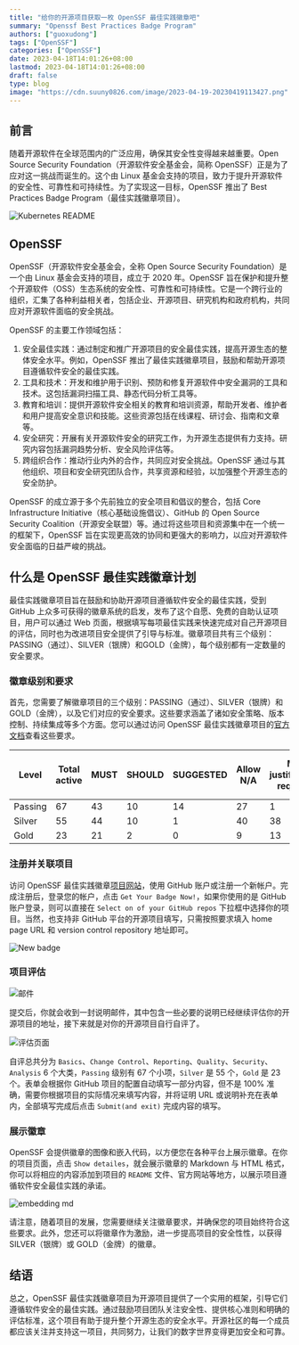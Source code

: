 ```yaml
---
title: "给你的开源项目获取一枚 OpenSSF 最佳实践徽章吧"
summary: "Openssf Best Practices Badge Program"
authors: ["guoxudong"]
tags: ["OpenSSF"]
categories: ["OpenSSF"]
date: 2023-04-18T14:01:26+08:00
lastmod: 2023-04-18T14:01:26+08:00
draft: false
type: blog
image: "https://cdn.suuny0826.com/image/2023-04-19-20230419113427.png"
---
```

## 前言

随着开源软件在全球范围内的广泛应用，确保其安全性变得越来越重要。Open Source Security Foundation（开源软件安全基金会，简称 OpenSSF）正是为了应对这一挑战而诞生的。这个由 Linux 基金会支持的项目，致力于提升开源软件的安全性、可靠性和可持续性。为了实现这一目标，OpenSSF 推出了 Best Practices Badge Program（最佳实践徽章项目）。

![Kubernetes README](https://cdn.suuny0826.com/image/2023-04-19-20230419101516.png)

## OpenSSF

OpenSSF（开源软件安全基金会，全称 Open Source Security Foundation）是一个由 Linux 基金会支持的项目，成立于 2020 年。OpenSSF 旨在保护和提升整个开源软件（OSS）生态系统的安全性、可靠性和可持续性。它是一个跨行业的组织，汇集了各种利益相关者，包括企业、开源项目、研究机构和政府机构，共同应对开源软件面临的安全挑战。

OpenSSF 的主要工作领域包括：

1. 安全最佳实践：通过制定和推广开源项目的安全最佳实践，提高开源生态的整体安全水平。例如，OpenSSF 推出了最佳实践徽章项目，鼓励和帮助开源项目遵循软件安全的最佳实践。
2. 工具和技术：开发和维护用于识别、预防和修复开源软件中安全漏洞的工具和技术。这包括漏洞扫描工具、静态代码分析工具等。
3. 教育和培训：提供开源软件安全相关的教育和培训资源，帮助开发者、维护者和用户提高安全意识和技能。这些资源包括在线课程、研讨会、指南和文章等。
4. 安全研究：开展有关开源软件安全的研究工作，为开源生态提供有力支持。研究内容包括漏洞趋势分析、安全风险评估等。
5. 跨组织合作：推动行业内外的合作，共同应对安全挑战。OpenSSF 通过与其他组织、项目和安全研究团队合作，共享资源和经验，以加强整个开源生态的安全防护。

OpenSSF 的成立源于多个先前独立的安全项目和倡议的整合，包括 Core Infrastructure Initiative（核心基础设施倡议）、GitHub 的 Open Source Security Coalition（开源安全联盟）等。通过将这些项目和资源集中在一个统一的框架下，OpenSSF 旨在实现更高效的协同和更强大的影响力，以应对开源软件安全面临的日益严峻的挑战。

## 什么是 OpenSSF 最佳实践徽章计划

最佳实践徽章项目旨在鼓励和协助开源项目遵循软件安全的最佳实践，受到 GitHub 上众多可获得的徽章系统的启发，发布了这个自愿、免费的自助认证项目，用户可以通过 Web 页面，根据填写每项最佳实践来快速完成对自己开源项目的评估，同时也为改进项目安全提供了引导与标准。徽章项目共有三个级别：PASSING（通过）、SILVER（银牌）和GOLD（金牌），每个级别都有一定数量的安全要求。

### 徽章级别和要求

首先，您需要了解徽章项目的三个级别：PASSING（通过）、SILVER（银牌）和GOLD（金牌），以及它们对应的安全要求。这些要求涵盖了诸如安全策略、版本控制、持续集成等多个方面。您可以通过访问 OpenSSF 最佳实践徽章项目的[官方文档](https://bestpractices.coreinfrastructure.org/en/criteria_stats)查看这些要求。

| Level   | Total active | MUST | SHOULD | SUGGESTED | Allow N/A | Met justification required | Require URL | Met justification or URL required | Includes details | New at this level | Future |
|---------|--------------|------|--------|-----------|-----------|----------------------------|-------------|-----------------------------------|------------------|-------------------|--------|
| Passing | 67           | 43   | 10     | 14        | 27        | 1                          | 8           | 9                                 | 52               | 67                | 0      |
| Silver  | 55           | 44   | 10     | 1         | 40        | 38                         | 17          | 54                                | 39               | 48                | 0      |
| Gold    | 23           | 21   | 2      | 0         | 9         | 13                         | 9           | 22                                | 16               | 14                | 0      |

### 注册并关联项目

访问 OpenSSF 最佳实践徽章[项目网站](https://bestpractices.coreinfrastructure.org/)，使用 GitHub 账户或注册一个新帐户。完成注册后，登录您的帐户，点击 `Get Your Badge Now!`，如果你使用的是 GitHub 账户登录，则可以直接在 `Select on of your GitHub repos` 下拉框中选择你的项目。当然，也支持非 GitHub 平台的开源项目填写，只需按照要求填入 home page URL 和 version control repository 地址即可。

![New badge](https://cdn.suuny0826.com/image/2023-04-19-20230419103555.png)

### 项目评估

![邮件](https://cdn.suuny0826.com/image/2023-04-18-20230418142755.png)

提交后，你就会收到一封说明邮件，其中包含一些必要的说明已经继续评估你的开源项目的地址，接下来就是对你的开源项目自行自评了。

![评估页面](https://cdn.suuny0826.com/image/2023-04-19-20230419110106.png)

自评总共分为 `Basics`、`Change Control`、`Reporting`、`Quality`、`Security`、`Analysis` 6 个大类，`Passing` 级别有 67 个小项，`Silver` 是 55 个，`Gold` 是 23 个。表单会根据你 GitHub 项目的配置自动填写一部分内容，但不是 100% 准确，需要你根据项目的实际情况来填写内容，并将证明 URL 或说明补充在表单内，全部填写完成后点击 `Submit(and exit)` 完成内容的填写。

### 展示徽章

OpenSSF 会提供徽章的图像和嵌入代码，以方便您在各种平台上展示徽章。在你的项目页面，点击 `Show detailes`，就会展示徽章的 Markdown 与 HTML 格式，你可以将相应的内容添加到项目的 `README` 文件、官方网站等地方，以展示项目遵循软件安全最佳实践的承诺。

![embedding md](https://cdn.suuny0826.com/image/2023-04-19-20230419105508.png)

请注意，随着项目的发展，您需要继续关注徽章要求，并确保您的项目始终符合这些要求。此外，您还可以将徽章作为激励，进一步提高项目的安全性性，以获得 SILVER（银牌）或 GOLD（金牌）的徽章。

## 结语

总之，OpenSSF 最佳实践徽章项目为开源项目提供了一个实用的框架，引导它们遵循软件安全的最佳实践。通过鼓励项目团队关注安全性、提供核心准则和明确的评估标准，这个项目有助于提升整个开源生态的安全水平。开源社区的每一个成员都应该关注并支持这一项目，共同努力，让我们的数字世界变得更加安全和可靠。
